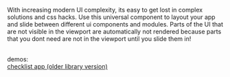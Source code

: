 

With increasing modern UI complexity, its easy to get lost in complex solutions and css hacks. Use this universal component to layout your app and slide between different ui components and modules. Parts of the UI that are not visible in the viewport are automatically not rendered because parts that you dont need are not in the viewport until you slide them in!


<br>
demos:
<br>
<a href = 'http://checklist-preact.lerp.io'>checklist app (older library version)</a>
